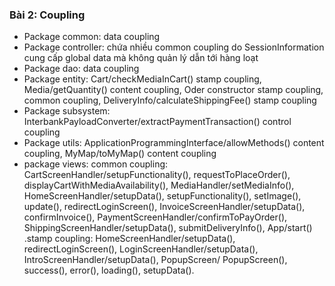### Bài 2: Coupling
- Package common: data coupling 
- Package controller: chứa nhiều common coupling do SessionInformation cung cấp global data mà không quản lý dẫn tới hàng loạt 
- Package dao: data coupling 
- Package entity: Cart/checkMediaInCart() stamp coupling, Media/getQuantity() content coupling, Oder constructor stamp coupling, common coupling, DeliveryInfo/calculateShippingFee() stamp coupling
- Package subsystem: InterbankPayloadConverter/extractPaymentTransaction() control coupling
- Package utils:  ApplicationProgrammingInterface/allowMethods() content coupling, MyMap/toMyMap() content coupling
- package views: common coupling: CartScreenHandler/setupFunctionality(), requestToPlaceOrder(), displayCartWithMediaAvailability(), MediaHandler/setMediaInfo(), HomeScreenHandler/setupData(), setupFunctionality(), setImage(), update(), redirectLoginScreen(), InvoiceScreenHandler/setupData(), confirmInvoice(), PaymentScreenHandler/confirmToPayOrder(), ShippingScreenHandler/setupData(), submitDeliveryInfo(), App/start() .stamp coupling: HomeScreenHandler/setupData(), redirectLoginScreen(), LoginScreenHandler/setupData(), IntroScreenHandler/setupData(), PopupScreen/ PopupScreen(), success(), error(), loading(), setupData().
